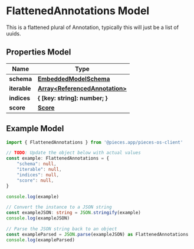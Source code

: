 
# FlattenedAnnotations Model

This is a flattened plural of Annotation, typically this will just be a list of uuids.

## Properties Model

Name | Type
------------ | -------------
**schema** | [**EmbeddedModelSchema**](EmbeddedModelSchema)
**iterable** | [**Array&lt;ReferencedAnnotation&gt;**](ReferencedAnnotation)
**indices** | **\{ [key: string]: number; \}**
**score** | [**Score**](Score)

## Example Model

```typescript
import { FlattenedAnnotations } from '@pieces.app/pieces-os-client'

// TODO: Update the object below with actual values
const example: FlattenedAnnotations = {
    "schema": null,
    "iterable": null,
    "indices": null,
    "score": null,
}

console.log(example)

// Convert the instance to a JSON string
const exampleJSON: string = JSON.stringify(example)
console.log(exampleJSON)

// Parse the JSON string back to an object
const exampleParsed = JSON.parse(exampleJSON) as FlattenedAnnotations
console.log(exampleParsed)
```


